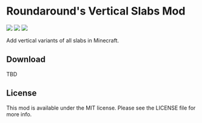 # Roundaround's Vertical Slabs Mod

<img src="https://img.shields.io/badge/Loader-Fabric-%23313e51?style=for-the-badge"/>
<img src="https://img.shields.io/badge/MC-1.17.1-%23313e51?style=for-the-badge"/>
<img src="https://img.shields.io/badge/Side-Server-%23313e51?style=for-the-badge"/>

Add vertical variants of all slabs in Minecraft.

## Download

TBD

## License

This mod is available under the MIT license. Please see the LICENSE file for more info.
